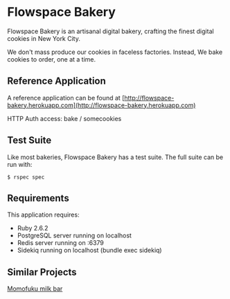 Flowspace Bakery
================

Flowspace Bakery is an artisanal digital bakery, crafting the finest digital cookies in New York City.

We don't mass produce our cookies in faceless factories. Instead, We bake cookies to order, one at a time.

Reference Application
---------------------
A reference application can be found at [http://flowspace-bakery.herokuapp.com](http://flowspace-bakery.herokuapp.com)

HTTP Auth access: bake / somecookies

Test Suite
----------
Like most bakeries, Flowspace Bakery has a test suite. The full suite can be run with:

``
$ rspec spec
``

Requirements
-------------

This application requires:

- Ruby 2.6.2
- PostgreSQL server running on localhost
- Redis server running on :6379
- Sidekiq running on localhost (bundle exec sidekiq)

Similar Projects
----------------
[Momofuku milk bar](http://milkbarstore.com/)
